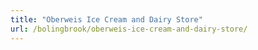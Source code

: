 ```yaml
---
title: "Oberweis Ice Cream and Dairy Store"
url: /bolingbrook/oberweis-ice-cream-and-dairy-store/
---
```

